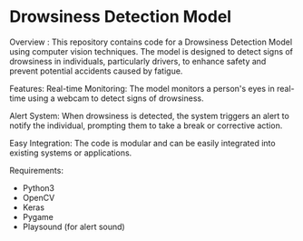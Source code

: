 # Drowsiness Detection Model
Overview :
This repository contains code for a Drowsiness Detection Model using computer vision techniques. The model is designed to detect signs of drowsiness in individuals, particularly drivers, to enhance safety and prevent potential accidents caused by fatigue.

Features:
Real-time Monitoring: The model monitors a person's eyes in real-time using a webcam to detect signs of drowsiness.

Alert System: When drowsiness is detected, the system triggers an alert to notify the individual, prompting them to take a break or corrective action.

Easy Integration: The code is modular and can be easily integrated into existing systems or applications.

Requirements:
- Python3
- OpenCV
- Keras
- Pygame
- Playsound (for alert sound)
